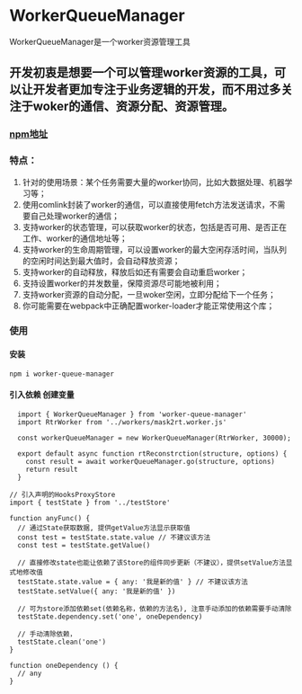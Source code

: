 # WorkerQueueManager
 WorkerQueueManager是一个worker资源管理工具

## 开发初衷是想要一个可以管理worker资源的工具，可以让开发者更加专注于业务逻辑的开发，而不用过多关注于woker的通信、资源分配、资源管理。
### [npm地址](https://github.com/solace-lee/worker-queue-manager)

### 特点：
1. 针对的使用场景：某个任务需要大量的worker协同，比如大数据处理、机器学习等；
2. 使用comlink封装了worker的通信，可以直接使用fetch方法发送请求，不需要自己处理worker的通信；
3. 支持worker的状态管理，可以获取worker的状态，包括是否可用、是否正在工作、worker的通信地址等；
4. 支持worker的生命周期管理，可以设置worker的最大空闲存活时间，当队列的空闲时间达到最大值时，会自动释放资源；
5. 支持worker的自动释放，释放后如还有需要会自动重启worker；
6. 支持设置worker的并发数量，保障资源尽可能地被利用；
7. 支持worker资源的自动分配，一旦woker空闲，立即分配给下一个任务；
8. 你可能需要在webpack中正确配置worker-loader才能正常使用这个库；


### 使用

#### 安装
`npm i worker-queue-manager`

#### 引入依赖 创建变量
```
  import { WorkerQueueManager } from 'worker-queue-manager'
  import RtrWorker from '../workers/mask2rt.worker.js'

  const workerQueueManager = new WorkerQueueManager(RtrWorker, 30000);

  export default async function rtReconstrction(structure, options) {
    const result = await workerQueueManager.go(structure, options)
    return result
  }
```

```
// 引入声明的HooksProxyStore
import { testState } from '../testStore'

function anyFunc() {
  // 通过State获取数据, 提供getValue方法显示获取值
  const test = testState.state.value // 不建议该方法
  const test = testState.getValue()

  // 直接修改state也能让依赖了该Store的组件同步更新（不建议），提供setValue方法显式地修改值
  testState.state.value = { any: '我是新的值' } // 不建议该方法
  testState.setValue({ any: '我是新的值' })

  // 可为store添加依赖set(依赖名称，依赖的方法名), 注意手动添加的依赖需要手动清除
  testState.dependency.set('one', oneDependency)

  // 手动清除依赖，
  testState.clean('one')
}

function oneDependency () {
  // any
}

```